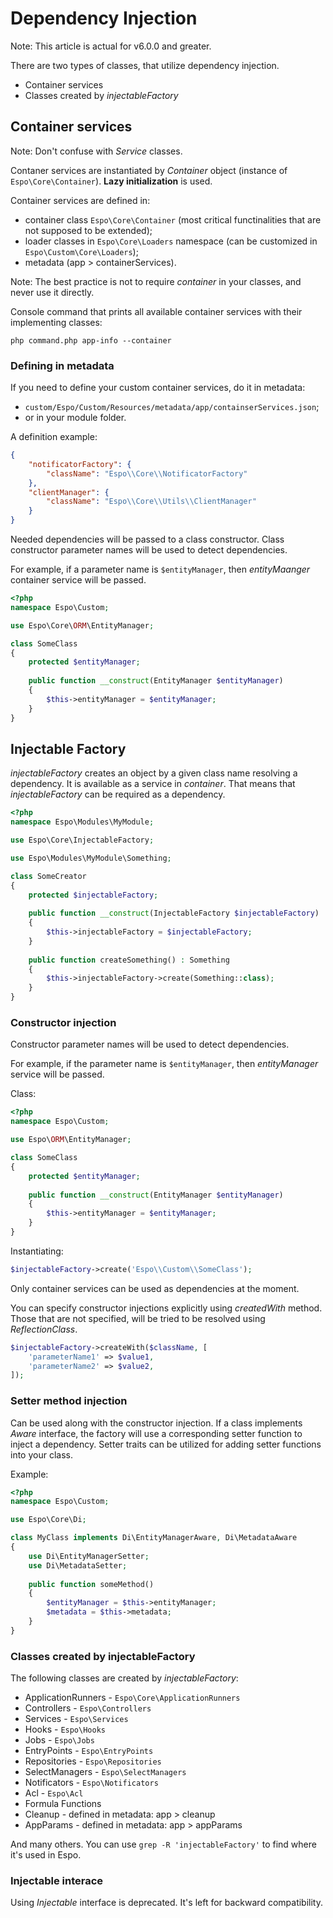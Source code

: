 # Dependency Injection

Note: This article is actual for v6.0.0 and greater.

There are two types of classes, that utilize dependency injection.

* Container services
* Classes created by *injectableFactory*

## Container services

Note: Don't confuse with *Service* classes.

Contaner services are instantiated by *Container* object (instance of `Espo\Core\Container`). **Lazy initialization** is used.

Container services are defined in:

* container class `Espo\Core\Container` (most critical functinalities that are not supposed to be extended);
* loader classes in `Espo\Core\Loaders` namespace (can be customized in `Espo\Custom\Core\Loaders`);
* metadata (app > containerServices).

Note: The best practice is not to require *container* in your classes, and never use it directly.

Console command that prints all available container services with their implementing classes:

```
php command.php app-info --container
```

### Defining in metadata

If you need to define your custom container services, do it in metadata:

* `custom/Espo/Custom/Resources/metadata/app/containserServices.json`;
* or in your module folder.

A definition example:

```json
{
    "notificatorFactory": {
        "className": "Espo\\Core\\NotificatorFactory"
    },
    "clientManager": {
        "className": "Espo\\Core\\Utils\\ClientManager"
    }
}
```

Needed dependencies will be passed to a class constructor. Class constructor parameter names will be used to detect dependencies.

For example, if a parameter name is `$entityManager`, then *entityMaanger* container service will be passed.

```php
<?php
namespace Espo\Custom;

use Espo\Core\ORM\EntityManager;

class SomeClass
{
    protected $entityManager;
    
    public function __construct(EntityManager $entityManager)
    {
        $this->entityManager = $entityManager;
    }
}
```

## Injectable Factory

*injectableFactory* creates an object by a given class name resolving a dependency. It is available as a service in *container*. That means that *injectableFactory* can be required as a dependency.


```php
<?php
namespace Espo\Modules\MyModule;

use Espo\Core\InjectableFactory;

use Espo\Modules\MyModule\Something;

class SomeCreator
{
    protected $injectableFactory;
    
    public function __construct(InjectableFactory $injectableFactory)
    {
        $this->injectableFactory = $injectableFactory;
    }
    
    public function createSomething() : Something
    {
        $this->injectableFactory->create(Something::class);
    }
}
```

### Constructor injection

Constructor parameter names will be used to detect dependencies.

For example, if the parameter name is `$entityManager`, then *entityManager* service will be passed.

Class:

```php
<?php
namespace Espo\Custom;

use Espo\ORM\EntityManager;

class SomeClass
{
    protected $entityManager;
    
    public function __construct(EntityManager $entityManager)
    {
        $this->entityManager = $entityManager;
    }
}
```

Instantiating:

```php
$injectableFactory->create('Espo\\Custom\\SomeClass');
```
Only container services can be used as dependencies at the moment.

You can specify constructor injections explicitly using *createdWith* method. Those that are not specified, will be tried to be resolved using *ReflectionClass*.

```php
$injectableFactory->createWith($className, [
    'parameterName1' => $value1,
    'parameterName2' => $value2,
]);
```

### Setter method injection

Can be used along with the constructor injection. If a class implements *Aware* interface, the factory will use a corresponding setter function to inject a dependency. Setter traits can be utilized for adding setter functions into your class.

Example:

```php
<?php
namespace Espo\Custom;

use Espo\Core\Di;

class MyClass implements Di\EntityManagerAware, Di\MetadataAware
{
    use Di\EntityManagerSetter;
    use Di\MetadataSetter;
    
    public function someMethod()
    {
        $entityManager = $this->entityManager;
        $metadata = $this->metadata;
    }
}
```

### Classes created by injectableFactory

The following classes are created by *injectableFactory*:

* ApplicationRunners - `Espo\Core\ApplicationRunners`
* Controllers - `Espo\Controllers`
* Services - `Espo\Services`
* Hooks - `Espo\Hooks`
* Jobs - `Espo\Jobs`
* EntryPoints - `Espo\EntryPoints`
* Repositories - `Espo\Repositories`
* SelectManagers - `Espo\SelectManagers`
* Notificators - `Espo\Notificators`
* Acl - `Espo\Acl`
* Formula Functions
* Cleanup - defined in metadata: app > cleanup
* AppParams - defined in metadata: app > appParams

And many others. You can use `grep -R 'injectableFactory'` to find where it's used in Espo.

### Injectable interace

Using *Injectable* interface is deprecated. It's left for backward compatibility.
